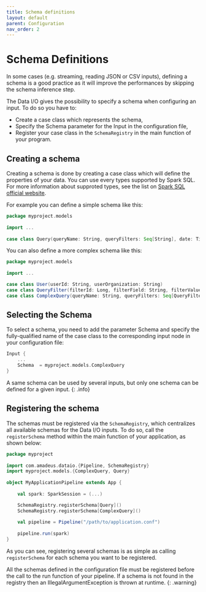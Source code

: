 ```yaml
---
title: Schema definitions
layout: default
parent: Configuration
nav_order: 2
---
```

# Schema Definitions

In some cases (e.g. streaming, reading JSON or CSV inputs), defining a schema is a good practice as it will improve the performances by skipping the schema inference step.

The Data I/O gives the possibility to specify a schema when configuring an input. To do so you have to:

* Create a case class which represents the schema,
* Specify the Schema parameter for the Input in the configuration file,
* Register your case class in the `SchemaRegistry` in the main function of your program.

## Creating a schema

Creating a schema is done by creating a case class which will define the properties of your data. You can use every types supported by Spark SQL.  For more information about supproted types, see the list on <a href="https://spark.apache.org/docs/3.1.2/sql-ref-datatypes.html" target="_blank">Spark SQL official website</a>.

For example you can define a simple schema like this:

```scala
package myproject.models
 
import ...
 
case class Query(queryName: String, queryFilters: Seq[String], date: Timestamp)
```

You can also define a more complex schema like this:

```scala
package myproject.models
 
import ...

case class User(userId: String, userOrganization: String)
case class QueryFilter(filterId: Long, filterField: String, filterValue: String)
case class ComplexQuery(queryName: String, queryFilters: Seq[QueryFilter], date: Timestamp, user: User)
```

## Selecting the Schema

To select a schema, you need to add the parameter Schema and specify the fully-qualified name of the case class to the corresponding input node in your configuration file:

```scala
Input {
    ...
    Schema  = myproject.models.ComplexQuery
}
```

A same schema can be used by several inputs, but only one schema can be defined for a given input.
{: .info}

## Registering the schema

The schemas must be registered via the `SchemaRegistry`, which centralizes all available schemas for the Data I/O inputs. To do so,  call the `registerSchema` method within the main function of your application, as shown below:

```scala
package myproject  
 
import com.amadeus.dataio.{Pipeline, SchemaRegistry}
import myproject.models.{ComplexQuery, Query}
 
object MyApplicationPipeline extends App {
 
    val spark: SparkSession = (...)

    SchemaRegistry.registerSchema[Query]()
    SchemaRegistry.registerSchema[ComplexQuery]()
 
    val pipeline = Pipeline("/path/to/application.conf")
 
    pipeline.run(spark)
}
```

As you can see, registering several schemas is as simple as calling `registerSchema` for each schema you want to be registered.

All the schemas defined in the configuration file must be registered before the call to the run function of your pipeline. If a schema is not found in the registry then an IllegalArgumentException is thrown at runtime.
{: .warning}

